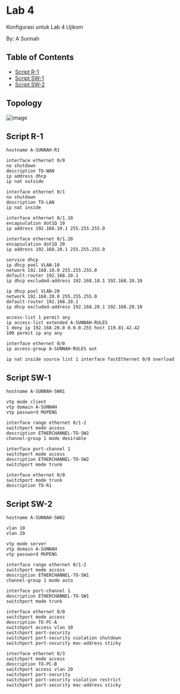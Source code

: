 # Lab 4

Konfigurasi untuk Lab 4 Ujikom 

By: A Sunnah

## Table of Contents
- [Script R-1](#script-r-1)
- [Script SW-1](#script-sw-1)
- [Script SW-2](#script-sw-2)

## Topology
![image](https://user-images.githubusercontent.com/100014814/159839368-dc1c4868-82cc-4466-a01f-bd6128179125.png)

## Script R-1
```
hostname A-SUNNAH-R1

interface ethernet 0/0
no shutdown
description TO-WAN
ip address dhcp
ip nat outside

interface ethernet 0/1
no shutdown
description TO-LAN
ip nat inside

interface ethernet 0/1.10
encapsulation dot1Q 10
ip address 192.168.10.1 255.255.255.0

interface ethernet 0/1.20
encapsulation dot1Q 20
ip address 192.168.20.1 255.255.255.0

service dhcp
ip dhcp pool VLAN-10
network 192.168.10.0 255.255.255.0
default-router 192.168.10.1
ip dhcp excluded-address 192.168.10.1 192.168.10.10

ip dhcp pool VLAN-20
network 192.168.20.0 255.255.255.0
default-router 192.168.20.1
ip dhcp excluded-address 192.168.20.1 192.168.20.10

access-list 1 permit any
ip access-list extended A-SUNNAH-RULES
1 deny ip 192.168.20.0 0.0.0.255 host 119.81.42.42
100 permit ip any any

interface ethernet 0/0
ip access-group A-SUNNAH-RULES out

ip nat inside source list 1 interface fastEthernet 0/0 overload
```

## Script SW-1
```
hostname A-SUNNAH-SW01

vtp mode client
vtp domain A-SUNNAH
vtp password MUPENG

interface range ethernet 0/1-2
switchport mode access
description ETHERCHANNEL-TO-SW2
channel-group 1 mode desirable

interface port-channel 1
switchport mode access
description ETHERCHANNEL-TO-SW2
switchport mode trunk

interface ethernet 0/0
switchport mode trunk
description TO-R1
```

## Script SW-2
```
hostname A-SUNNAH-SW02

vlan 10
vlan 20

vtp mode server
vtp domain A-SUNNAH
vtp password MUPENG

interface range ethernet 0/1-2
switchport mode access
description ETHERCHANNEL-TO-SW1
channel-group 1 mode auto

interface port-channel 1
description ETHERCHANNEL-TO-SW1
switchport mode trunk

interface ethernet 0/0
switchport mode access
description TO-PC-A
switchport access vlan 10
switchport port-security
switchport port-security violation shutdown
switchport port-security mac-address sticky

interface ethernet 0/3
switchport mode access
description TO-PC-B
switchport access vlan 20
switchport port-security
switchport port-security violation restrict
switchport port-security mac-address sticky
```
